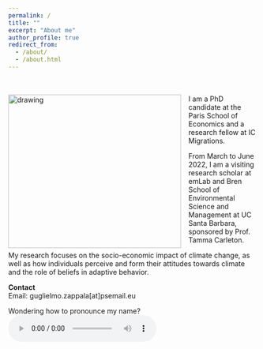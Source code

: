 ```yaml
---
permalink: /
title: ""
excerpt: "About me"
author_profile: true
redirect_from: 
  - /about/
  - /about.html
---
```

<br />
<!-- <img src=https://github.com/guglielmozappala/guglielmozappala.github.io/tree/master/images/upload copia.png style="width:540px;height:740px;"> -->
<br />
<!--![github small](/images/upload copia.png) -->
<img src="/images/upload.png" alt="drawing" width="350" height="311" style="float: left; padding-right:15px"/> I am a PhD candidate at the Paris School of Economics and a research fellow at IC Migrations. <br>

From March to June 2022, I am a visiting research scholar at emLab and Bren School of Environmental Science and Management at UC Santa Barbara, sponsored by Prof. Tamma Carleton. <br>

My research focuses on the socio-economic impact of climate change, as well as how individuals perceive and form their attitudes towards climate and the role of beliefs in adaptive behavior. <br>

**Contact** <br>
Email: guglielmo.zappala[at]psemail.eu 

Wondering how to pronounce my name?
<audio controls> <source src="https://github.com/guglielmozappala/guglielmozappala.github.io/blob/master/files/freejazz.wav?raw=true" type="audio/ogg"></audio>
                           
                           
